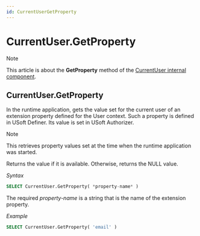 ```yaml
---
id: CurrentUserGetProperty
---
```


# CurrentUser.GetProperty



> [!NOTE]
> This article is about the **GetProperty** method of the [CurrentUser internal component](/docs/Extensions/CurrentUser%20internal%20component).

## **CurrentUser.GetProperty**

In the runtime application, gets the value set for the current user of an extension property defined for the User context. Such a property is defined in USoft Definer. Its value is set in USoft Authorizer.

> [!NOTE]
> This retrieves property values set at the time when the runtime application was started.

Returns the value if it is available. Otherwise, returns the NULL value.

*Syntax*

```sql
SELECT CurrentUser.GetProperty( *property-name* )
```

The required *property-name* is a string that is the name of the extension property.

*Example*

```sql
SELECT CurrentUser.GetProperty( 'email' )
```

 